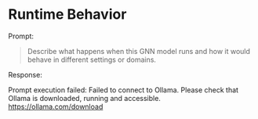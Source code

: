 # Runtime Behavior

Prompt:

> Describe what happens when this GNN model runs and how it would behave in different settings or domains.

Response:

Prompt execution failed: Failed to connect to Ollama. Please check that Ollama is downloaded, running and accessible. https://ollama.com/download